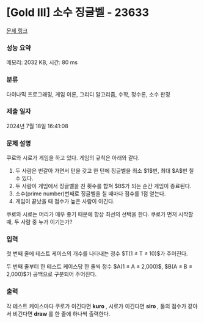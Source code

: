 # [Gold III] 소수 징글벨 - 23633 

[문제 링크](https://www.acmicpc.net/problem/23633) 

### 성능 요약

메모리: 2032 KB, 시간: 80 ms

### 분류

다이나믹 프로그래밍, 게임 이론, 그리디 알고리즘, 수학, 정수론, 소수 판정

### 제출 일자

2024년 7월 18일 16:41:08

### 문제 설명

<p>쿠로와 시로가 게임을 하고 있다. 게임의 규칙은 아래와 같다.</p>

<ol>
	<li>두 사람은 번갈아 가면서 턴을 갖고 한 턴에 징글벨을 최소 $1$번, 최대 $A$번 칠 수 있다.</li>
	<li>두 사람이 게임에서 징글벨을 친 횟수를 합쳐 $B$가 되는 순간 게임이 종료된다.</li>
	<li>소수(prime number)번째로 징글벨을 칠 때마다 점수를 1점 얻는다.</li>
	<li>게임이 끝났을 때 점수가 높은 사람이 이긴다.</li>
</ol>

<p>쿠로와 시로는 머리가 매우 좋기 때문에 항상 최선의 선택을 한다. 쿠로가 먼저 시작할 때, 두 사람 중 누가 이기는가?</p>

### 입력 

 <p>첫 번째 줄에 테스트 케이스의 개수를 나타내는 정수 $T(1 ≤ T ≤ 10)$가 주어진다.</p>

<p>두 번째 줄부터 한 테스트 케이스당 한 줄씩 정수 $A(1 ≤ A ≤ 2,000)$, $B(A ≤ B ≤ 2,000)$가 공백으로 구분되어 주어진다.</p>

### 출력 

 <p>각 테스트 케이스마다 쿠로가 이긴다면 <strong>kuro </strong>, 시로가 이긴다면 <strong>siro </strong>, 둘의 점수가 같아서 비긴다면 <strong>draw </strong>를 한 줄에 하나씩 출력한다.</p>

